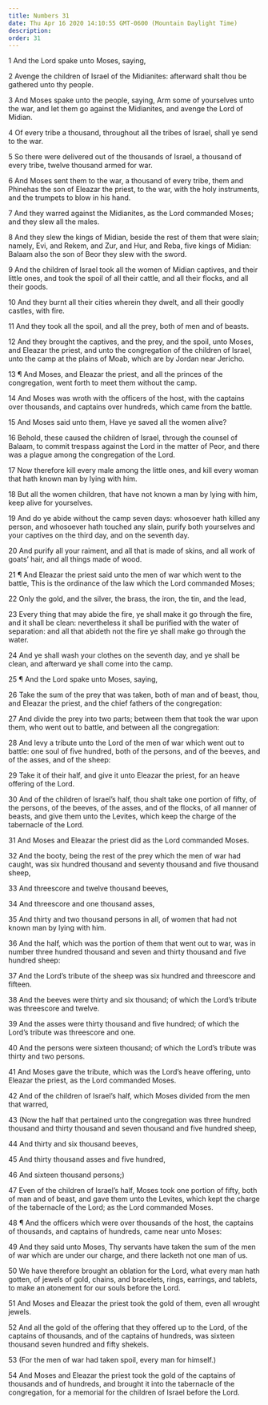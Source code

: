 ```yaml
---
title: Numbers 31
date: Thu Apr 16 2020 14:10:55 GMT-0600 (Mountain Daylight Time)
description: 
order: 31
---
```


<p>1 And the Lord spake unto Moses, saying,</p>
<p>
  2 Avenge the children of Israel of the Midianites: afterward shalt thou be
  gathered unto thy people.
</p>
<p>
  3 And Moses spake unto the people, saying, Arm some of yourselves unto the
  war, and let them go against the Midianites, and avenge the Lord of Midian.
</p>
<p>
  4 Of every tribe a thousand, throughout all the tribes of Israel, shall ye
  send to the war.
</p>
<p>
  5 So there were delivered out of the thousands of Israel, a thousand of every
  tribe, twelve thousand armed for war.
</p>
<p>
  6 And Moses sent them to the war, a thousand of every tribe, them and Phinehas
  the son of Eleazar the priest, to the war, with the holy instruments, and the
  trumpets to blow in his hand.
</p>
<p>
  7 And they warred against the Midianites, as the Lord commanded Moses; and
  they slew all the males.
</p>
<p>
  8 And they slew the kings of Midian, beside the rest of them that were slain;
  namely, Evi, and Rekem, and Zur, and Hur, and Reba, five kings of Midian:
  Balaam also the son of Beor they slew with the sword.
</p>
<p>
  9 And the children of Israel took all the women of Midian captives, and their
  little ones, and took the spoil of all their cattle, and all their flocks, and
  all their goods.
</p>
<p>
  10 And they burnt all their cities wherein they dwelt, and all their goodly
  castles, with fire.
</p>
<p>
  11 And they took all the spoil, and all the prey, both of men and of beasts.
</p>
<p>
  12 And they brought the captives, and the prey, and the spoil, unto Moses, and
  Eleazar the priest, and unto the congregation of the children of Israel, unto
  the camp at the plains of Moab, which are by Jordan near Jericho.
</p>
<p>
  13 &#xB6; And Moses, and Eleazar the priest, and all the princes of the
  congregation, went forth to meet them without the camp.
</p>
<p>
  14 And Moses was wroth with the officers of the host, with the captains over
  thousands, and captains over hundreds, which came from the battle.
</p>
<p>15 And Moses said unto them, Have ye saved all the women alive?</p>
<p>
  16 Behold, these caused the children of Israel, through the counsel of Balaam,
  to commit trespass against the Lord in the matter of Peor, and there was a
  plague among the congregation of the Lord.
</p>
<p>
  17 Now therefore kill every male among the little ones, and kill every woman
  that hath known man by lying with him.
</p>
<p>
  18 But all the women children, that have not known a man by lying with him,
  keep alive for yourselves.
</p>
<p>
  19 And do ye abide without the camp seven days: whosoever hath killed any
  person, and whosoever hath touched any slain, purify both yourselves and your
  captives on the third day, and on the seventh day.
</p>
<p>
  20 And purify all your raiment, and all that is made of skins, and all work of
  goats&#x2019; hair, and all things made of wood.
</p>
<p>
  21 &#xB6; And Eleazar the priest said unto the men of war which went to the
  battle, This is the ordinance of the law which the Lord commanded Moses;
</p>
<p>
  22 Only the gold, and the silver, the brass, the iron, the tin, and the lead,
</p>
<p>
  23 Every thing that may abide the fire, ye shall make it go through the fire,
  and it shall be clean: nevertheless it shall be purified with the water of
  separation: and all that abideth not the fire ye shall make go through the
  water.
</p>
<p>
  24 And ye shall wash your clothes on the seventh day, and ye shall be clean,
  and afterward ye shall come into the camp.
</p>
<p>25 &#xB6; And the Lord spake unto Moses, saying,</p>
<p>
  26 Take the sum of the prey that was taken, both of man and of beast, thou,
  and Eleazar the priest, and the chief fathers of the congregation:
</p>
<p>
  27 And divide the prey into two parts; between them that took the war upon
  them, who went out to battle, and between all the congregation:
</p>
<p>
  28 And levy a tribute unto the Lord of the men of war which went out to
  battle: one soul of five hundred, both of the persons, and of the beeves, and
  of the asses, and of the sheep:
</p>
<p>
  29 Take it of their half, and give it unto Eleazar the priest, for an heave
  offering of the Lord.
</p>
<p>
  30 And of the children of Israel&#x2019;s half, thou shalt take one portion of
  fifty, of the persons, of the beeves, of the asses, and of the flocks, of all
  manner of beasts, and give them unto the Levites, which keep the charge of the
  tabernacle of the Lord.
</p>
<p>31 And Moses and Eleazar the priest did as the Lord commanded Moses.</p>
<p>
  32 And the booty, being the rest of the prey which the men of war had caught,
  was six hundred thousand and seventy thousand and five thousand sheep,
</p>
<p>33 And threescore and twelve thousand beeves,</p>
<p>34 And threescore and one thousand asses,</p>
<p>
  35 And thirty and two thousand persons in all, of women that had not known man
  by lying with him.
</p>
<p>
  36 And the half, which was the portion of them that went out to war, was in
  number three hundred thousand and seven and thirty thousand and five hundred
  sheep:
</p>
<p>
  37 And the Lord&#x2019;s tribute of the sheep was six hundred and threescore
  and fifteen.
</p>
<p>
  38 And the beeves were thirty and six thousand; of which the Lord&#x2019;s
  tribute was threescore and twelve.
</p>
<p>
  39 And the asses were thirty thousand and five hundred; of which the
  Lord&#x2019;s tribute was threescore and one.
</p>
<p>
  40 And the persons were sixteen thousand; of which the Lord&#x2019;s tribute
  was thirty and two persons.
</p>
<p>
  41 And Moses gave the tribute, which was the Lord&#x2019;s heave offering,
  unto Eleazar the priest, as the Lord commanded Moses.
</p>
<p>
  42 And of the children of Israel&#x2019;s half, which Moses divided from the
  men that warred,
</p>
<p>
  43 (Now the half that pertained unto the congregation was three hundred
  thousand and thirty thousand and seven thousand and five hundred sheep,
</p>
<p>44 And thirty and six thousand beeves,</p>
<p>45 And thirty thousand asses and five hundred,</p>
<p>46 And sixteen thousand persons;)</p>
<p>
  47 Even of the children of Israel&#x2019;s half, Moses took one portion of
  fifty, both of man and of beast, and gave them unto the Levites, which kept
  the charge of the tabernacle of the Lord; as the Lord commanded Moses.
</p>
<p>
  48 &#xB6; And the officers which were over thousands of the host, the captains
  of thousands, and captains of hundreds, came near unto Moses:
</p>
<p>
  49 And they said unto Moses, Thy servants have taken the sum of the men of war
  which are under our charge, and there lacketh not one man of us.
</p>
<p>
  50 We have therefore brought an oblation for the Lord, what every man hath
  gotten, of jewels of gold, chains, and bracelets, rings, earrings, and
  tablets, to make an atonement for our souls before the Lord.
</p>
<p>
  51 And Moses and Eleazar the priest took the gold of them, even all wrought
  jewels.
</p>
<p>
  52 And all the gold of the offering that they offered up to the Lord, of the
  captains of thousands, and of the captains of hundreds, was sixteen thousand
  seven hundred and fifty shekels.
</p>
<p>53 (For the men of war had taken spoil, every man for himself.)</p>
<p>
  54 And Moses and Eleazar the priest took the gold of the captains of thousands
  and of hundreds, and brought it into the tabernacle of the congregation, for a
  memorial for the children of Israel before the Lord.
</p>
